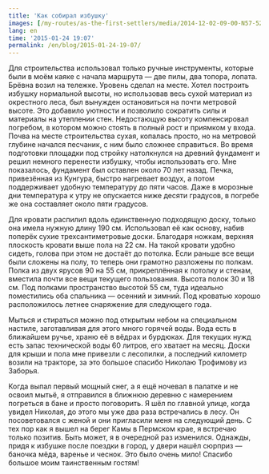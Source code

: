 ```yaml
---
title: 'Как собирал избушку'
images: [/my-routes/as-the-first-settlers/media/2014-12-02-09-00-N57-525784E57-229186-1300, /my-routes/as-the-first-settlers/media/2014-12-02-09-01-N57-525784E57-229186-1302, /my-routes/as-the-first-settlers/media/2014-12-10-21-00-N57-525784E57-229186-1325]
lang: en
time: '2015-01-24 19:07'
permalink: /en/blog/2015-01-24-19-07/
---
```


Для строительства использовал только ручные инструменты, которые были в моём каяке с начала маршрута — две пилы, два топора, лопата. Брёвна возил на тележке. Уровень сделал на месте. Хотел построить избушку нормальной высоты, но использовав весь сухой материал из окрестного леса, был вынужден остановиться на почти метровой высоте. Это добавило уютности и позволило сократить силы и материалы на утеплении стен. Недостающую высоту компенсировал погребом, в котором можно стоять в полный рост и приямком у входа. Почва на месте строительства сухая, копалась просто, но на метровой глубине начался песчаник, с ним было сложнее справиться. Во время подготовки площадки под стройку натолкнулся на древний фундамент и решил немного перенести избушку, чтобы использовать его. Мне показалось, фундамент был оставлен около 70 лет назад. Печка, привезённая из Кунгура, быстро нагревает воздух, а потом поддерживает удобную температуру до пяти часов. Даже в морозные дни температура к утру не опускается ниже десяти градусов, в погребе же она составляет около пяти градусов.

Для кровати распилил вдоль единственную подходящую доску, только она имела нужную длину 190 см. Использовал её как основу, набив поперёк сухие трехсантиметровые доски. Благодаря ножкам, верхняя плоскость кровати выше пола на 22 см. На такой кровати удобно сидеть, голова при этом не достаёт до потолка. Если раньше все вещи были сложены на полу, то теперь они грамотно разложены по полкам. Полка из двух ярусов 90 на 55 см, прикреплённая к потолку и стенам, вместила почти все вещи текущего пользования. Высота полок 30 и 18 см. Под полками пространство высотой 55 см, туда идеально поместились оба спальника — осенний и зимний. Под кроватью хорошо расположилось летнее снаряжение для следующего года.

Мыться и стираться можно под открытым небом на специальном настиле, заготавливая для этого много горячей воды. Вода есть в ближайшем ручье, храню её в вёдрах и бурдюках. Для текущих нужд есть запас технической воды 60 литров, его хватает на месяц. Доски для крыши и пола мне привезли с лесопилки, а последний километр возили на тракторе, за это большое спасибо Николаю Трофимову из Заборья.

Когда выпал первый мощный снег, а я ещё ночевал в палатке и не освоил мытьё, я отправился в ближнюю деревню с намерением погреться в бане и просто поговорить. Я шёл по главной улице, когда увидел Николая, до этого мы уже два раза встречались в лесу. Он посоветовался с женой и они пригласили меня на следующий день. С тех пор как я вышел на берег Камы в Пермском крае, я встречаю только позитив. Быть может, я в очередной раз изменился. Однажды, придя к избушке после поездки в город, у двери нашёл сюрприз — баночка мёда, варенье и чеснок. Это было очень мило! Спасибо большое моим таинственным гостям!

